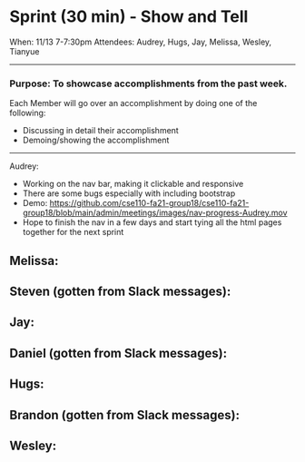 # Sprint (30 min) - Show and Tell  
When: 11/13 7-7:30pm
Attendees: Audrey, Hugs, Jay, Melissa, Wesley, Tianyue 
  
---
  
### Purpose: To showcase accomplishments from the past week.  
  
Each Member will go over an accomplishment by doing one of the following:
- Discussing in detail their accomplishment
- Demoing/showing the accomplishment
  
---
  
Audrey:
- Working on the nav bar, making it clickable and responsive
- There are some bugs especially with including bootstrap
- Demo: https://github.com/cse110-fa21-group18/cse110-fa21-group18/blob/main/admin/meetings/images/nav-progress-Audrey.mov
- Hope to finish the nav in a few days and start tying all the html pages together for the next sprint
  
Melissa:
- 
  
Steven (gotten from Slack messages):
- 
  
Jay:
- 
   
Daniel (gotten from Slack messages):
- 
  
Hugs:
- 
  
Brandon (gotten from Slack messages):
- 
  
Wesley:
- 
  
  
  
